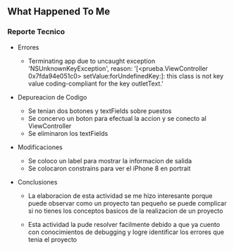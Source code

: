 ## What Happened To Me
### Reporte Tecnico

- Errores
  - Terminating app due to uncaught exception 'NSUnknownKeyException', reason: '[<prueba.ViewController 0x7fda94e051c0> setValue:forUndefinedKey:]: this class is not key value coding-compliant for the key outletText.'



- Depureacion de Codigo
  - Se tenian dos botones y textFields sobre puestos
  - Se concervo un boton para efectual la accion y se conecto al ViewController
  - Se eliminaron los textFields



- Modificaciones
  - Se coloco un label para mostrar la informacion de salida
  - Se colocaron constrains para ver el iPhone 8 en portrait


- Conclusiones
  - La elaboracion de esta actividad se me hizo interesante porque puede observar como un proyecto tan pequeño se puede complicar si no tienes los conceptos basicos de la realizacion de un proyecto

  - Esta actividad la pude resolver facilmente debido a que ya cuento con conocimientos de debugging y logre identificar los errores que tenia el proyecto
